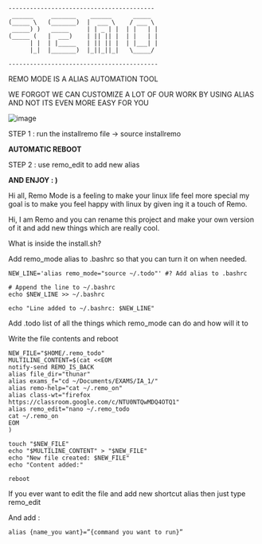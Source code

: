 ```
-----------------------------------------
 ______     _______    ______      _____
(_____ \   (_______)  |  ___ \    / ___ \
 _____) )   _____     | | _ | |  | |   | |
(_____ (   |  ___)    | || || |  | |   | |
      | |  | |_____   | || || |  | |___| |
      |_|  |_______)  |_||_||_|   \_____/
                                          
------------------------------------------
```

REMO MODE IS A ALIAS AUTOMATION TOOL

WE FORGOT WE CAN CUSTOMIZE A LOT OF OUR WORK BY USING ALIAS AND NOT ITS EVEN MORE EASY FOR YOU

![image](https://github.com/ReubenReny03/remo_mode/assets/91770238/69719100-3379-467d-8b4c-9ba5fdaf3e35)

STEP 1 : run the installremo file → source installremo

**AUTOMATIC REBOOT**

STEP 2 : use remo_edit to add new alias

**AND ENJOY : )**

Hi all, Remo Mode is a feeling to make your linux life feel more special my goal is to make you feel happy with linux by given	ing it a touch of Remo.

Hi, I am Remo and you can rename this project and make your own version of it and add new things which are really cool.


What is inside the install.sh?

Add remo_mode alias to .bashrc so that you can turn it on when needed.


```
NEW_LINE='alias remo_mode="source ~/.todo"' #? Add alias to .bashrc

# Append the line to ~/.bashrc
echo $NEW_LINE >> ~/.bashrc

echo "Line added to ~/.bashrc: $NEW_LINE"
```


Add .todo list of all the things which remo_mode can do and how will it to 

Write the file contents and reboot 


```
NEW_FILE="$HOME/.remo_todo"
MULTILINE_CONTENT=$(cat <<EOM                                                                        
notify-send REMO_IS_BACK
alias file_dir="thunar"
alias exams_f="cd ~/Documents/EXAMS/IA_1/"
alias remo-help="cat ~/.remo_on"
alias class-wt="firefox https://classroom.google.com/c/NTU0NTQwMDQ4OTQ1"
alias remo_edit="nano ~/.remo_todo
cat ~/.remo_on
EOM
)

touch "$NEW_FILE"
echo "$MULTILINE_CONTENT" > "$NEW_FILE"
echo "New file created: $NEW_FILE"
echo "Content added:"

reboot
```


If you ever want to edit the file and add new shortcut alias then just type remo_edit

And add :
```
alias {name_you want}=”{command you want to run}”
```
